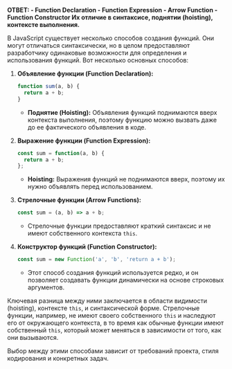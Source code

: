 **ОТВЕТ: 
	- Function Declaration
	- Function Expression
	- Arrow Function
	- Function Constructor
	Их отличие в синтаксисе, поднятии (hoisting), контексте выполнения.**

В JavaScript существует несколько способов создания функций. Они могут отличаться синтаксически, но в целом предоставляют разработчику одинаковые возможности для определения и использования функций. Вот несколько основных способов:

1. **Объявление функции (Function Declaration):**
   ```javascript
   function sum(a, b) {
     return a + b;
   }
   ```
   - **Поднятие (Hoisting):** Объявления функций поднимаются вверх контекста выполнения, поэтому функцию можно вызвать даже до ее фактического объявления в коде.

2. **Выражение функции (Function Expression):**
   ```javascript
   const sum = function(a, b) {
     return a + b;
   };
   ```
   - **Hoisting:** Выражения функций не поднимаются вверх, поэтому их нужно объявлять перед использованием.

3. **Стрелочные функции (Arrow Functions):**
   ```javascript
   const sum = (a, b) => a + b;
   ```
   - Стрелочные функции предоставляют краткий синтаксис и не имеют собственного контекста `this`.

4. **Конструктор функций (Function Constructor):**
   ```javascript
   const sum = new Function('a', 'b', 'return a + b');
   ```
   - Этот способ создания функций используется редко, и он позволяет создавать функции динамически на основе строковых аргументов.

Ключевая разница между ними заключается в области видимости (hoisting), контексте `this`, и синтаксической форме. Стрелочные функции, например, не имеют своего собственного `this` и наследуют его от окружающего контекста, в то время как обычные функции имеют собственный `this`, который может меняться в зависимости от того, как они вызываются.

Выбор между этими способами зависит от требований проекта, стиля кодирования и конкретных задач.